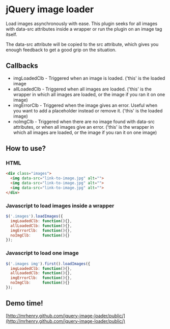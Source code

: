 # jQuery image loader

Load images asynchronously with ease. This plugin seeks for all images with data-src attributes inside a wrapper or run the plugin on an image tag itself.

The data-src attribute will be copied to the src attribute, which gives you enough feedback to get a good grip on the situation.

## Callbacks

* imgLoadedClb - Triggered when an image is loaded. ('this' is the loaded image
* allLoadedClb - Triggered when all images are loaded. ('this' is the wrapper in which all images are loaded, or the image if you ran it on one image)
* imgErrorClb - Triggered when the image gives an error. Useful when you want to add a placeholder instead or remove it. ('this' is the loaded image)
* noImgClb - Triggered when there are no image found with data-src attributes, or when all images give an error. ('this' is the wrapper in which all images are loaded, or the image if you ran it on one image)

## How to use?

### HTML

```html
<div class="images">
  <img data-src="link-to-image.jpg" alt="">
  <img data-src="link-to-image.jpg" alt="">
  <img data-src="link-to-image.jpg" alt="">
</div>
```

### Javascript to load images inside a wrapper

```javascript
$('.images').loadImages({
  imgLoadedClb: function(){},
  allLoadedClb: function(){},
  imgErrorClb:  function(){},
  noImgClb:     function(){}
});
```

### Javascript to load one image

```javascript
$('.images img').first().loadImages({
  imgLoadedClb: function(){},
  allLoadedClb: function(){},
  imgErrorClb:  function(){},
  noImgClb:     function(){}
});
```

## Demo time!
[http://mrhenry.github.com/jquery-image-loader/public/](http://mrhenry.github.com/jquery-image-loader/public/)
